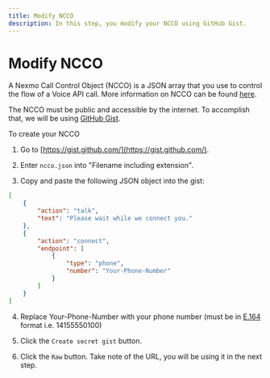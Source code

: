 ```yaml
---
title: Modify NCCO
description: In this step, you modify your NCCO using GitHub Gist.
---
```


# Modify NCCO

A Nexmo Call Control Object (NCCO) is a JSON array that you use to control the flow of a Voice API call. More information on NCCO can be found [here](https://developer.nexmo.com/voice/voice-api/ncco-reference).

The NCCO must be public and accessible by the internet. To accomplish that, we will be using [GitHub Gist](https://gist.github.com/).

To create your NCCO

1) Go to [https://gist.github.com/](https://gist.github.com/).

2) Enter ``ncco.json`` into "Filename including extension".
   
3) Copy and paste the following JSON object into the gist:

```json
[
    {
        "action": "talk",
        "text": "Please wait while we connect you."
    },
    {
        "action": "connect",
        "endpoint": [
            {
                "type": "phone",
                "number": "Your-Phone-Number"
            }
        ]
    }
]
```

4) Replace Your-Phone-Number with your phone number (must be in [E.164](https://developer.nexmo.com/concepts/guides/glossary#e-164-format) format i.e. 14155550100)

5) Click the `Create secret gist` button.

6) Click the `Raw` button. Take note of the URL, you will be using it in the next step.
